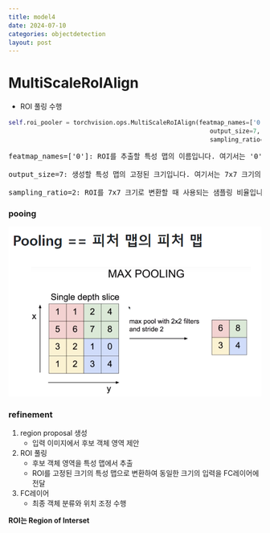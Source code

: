 ```yaml
---
title: model4
date: 2024-07-10
categories: objectdetection
layout: post
---
```

# MultiScaleRoIAlign
- ROI 풀링 수행

```python
self.roi_pooler = torchvision.ops.MultiScaleRoIAlign(featmap_names=['0'],
                                                        output_size=7,
                                                        sampling_ratio=2)
```

<pre>
featmap_names=['0']: ROI를 추출할 특성 맵의 이름입니다. 여기서는 '0'이라는 이름의 특성 맵만 사용합니다.

output_size=7: 생성할 특성 맵의 고정된 크기입니다. 여기서는 7x7 크기의 특성 맵을 생성합니다.

sampling_ratio=2: ROI를 7x7 크기로 변환할 때 사용되는 샘플링 비율입니다. 이는 보다 정확한 특성 맵을 얻기 위해 입력 영역을 얼마나 세밀하게 샘플링할지 결정합니다.
</pre>


### pooing

![pooling](/assets/hnv/pooling.png)  


### refinement 
1. region proposal 생성
    - 입력 이미지에서 후보 객체 영역 제안
2. ROI 풀링
    - 후보 객체 영역을 특성 맵에서 추출
    - ROI를 고정된 크기의 특성 맵으로 변환하여 동일한 크기의 입력을 FC레이어에 전달
3. FC레이어
    - 최종 객체 분류와 위치 조정 수행

**ROI는 Region of Interset**
